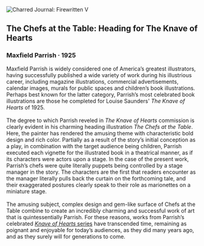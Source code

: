 <div class="artwork-of-the-day">
  <div class="container">
    <div class="img-wrapper">
      <img
        src="https://uploads1.wikiart.org/00172/images/maxfield-parrish/1.jpg!Large.jpg"
        alt="Charred Journal: Firewritten V" />
    </div>
    <div class="artwork-detail">
      <div class="artwork-origin"> 
        <h2 class="artwork-name">The Chefs at the Table: Heading for The Knave of Hearts</h2>
        <h3 class="artist">
          Maxfield Parrish
                    ·  1925
        </h3>
      </div>
      <p class="description">
        <span class="artwork-description-text ng-binding" ng-bind-html="viewModel.ArtworkOfTheDay.Description | unsafe">Maxfield Parrish is widely considered one of America’s greatest illustrators, having successfully published a wide variety of work during his illustrious career, including magazine illustrations, commercial advertisements, calendar images, murals for public spaces and children’s book illustrations. Perhaps best known for the latter category, Parrish’s most celebrated book illustrations are those he completed for Louise Saunders' <i>The Knave of Hearts</i> of 1925. <br><br>The degree to which Parrish reveled in <i>The Knave of Hearts</i> commission is clearly evident in his charming heading illustration <i>The Chefs at the Table</i>. Here, the painter has rendered the amusing theme with characteristic bold design and rich color. Partially as a result of the story’s initial conception as a play, in combination with the target audience being children, Parrish executed each vignette for the illustrated book in a theatrical manner, as if its characters were actors upon a stage. In the case of the present work, Parrish’s chefs were quite literally puppets being controlled by a stage manager in the story. The characters are the first that readers encounter as the manager literally pulls back the curtain on the forthcoming tale, and their exaggerated postures clearly speak to their role as marionettes on a miniature stage.<br><br>The amusing subject, complex design and gem-like surface of Chefs at the Table combine to create an incredibly charming and successful work of art that is quintessentially Parrish. For these reasons, works from Parrish’s celebrated <a target="_blank" href="https://www.wikiart.org/en/maxfield-parrish/by-series/the-knave-of-hearts"><i>Knave of Hearts</i> series</a> have transcended time, remaining as poignant and enjoyable for today’s audiences, as they did many years ago, and as they surely will for generations to come.</span>
                        <div class="text-shadow-container" ng-show="showShadow" style=""></div>
      </p>
    </div>
  </div>

</div>
